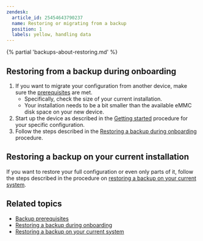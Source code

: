 ```yaml
---
zendesk:
  article_id: 25454643790237
  name: Restoring or migrating from a backup
  position: 1
  labels: yellow, handling data
---
```


{% partial 'backups-about-restoring.md' %}

## Restoring from a backup during onboarding

1. If you want to migrate your configuration from another device, make sure the [prerequisites](https://www.home-assistant.io/common-tasks/general/#restoring-a-backup-during-onboarding) are met.
   - Specifically, check the size of your current installation.
   - Your installation needs to be a bit smaller than the available eMMC disk space on your new device.
2. Start up the device as described in the [Getting started](/hc/en-us/sections/25293966429597-Getting-started) procedure for your specific configuration.
3. Follow the steps described in the [Restoring a backup during onboarding](https://www.home-assistant.io/common-tasks/general/#restoring-a-backup-during-onboarding) procedure.

## Restoring a backup on your current installation

If you want to restore your full configuration or even only parts of it, follow the steps described in the procedure on [restoring a backup on your current system](https://www.home-assistant.io/common-tasks/general/#to-restore-a-backup-on-your-current-system).

## Related topics

- [Backup prerequisites](https://www.home-assistant.io/common-tasks/general/#restoring-a-backup-during-onboarding)
- [Restoring a backup during onboarding](https://www.home-assistant.io/common-tasks/general/#restoring-a-backup-during-onboarding)
- [Restoring a backup on your current system](https://www.home-assistant.io/common-tasks/general/#to-restore-a-backup-on-your-current-system)
